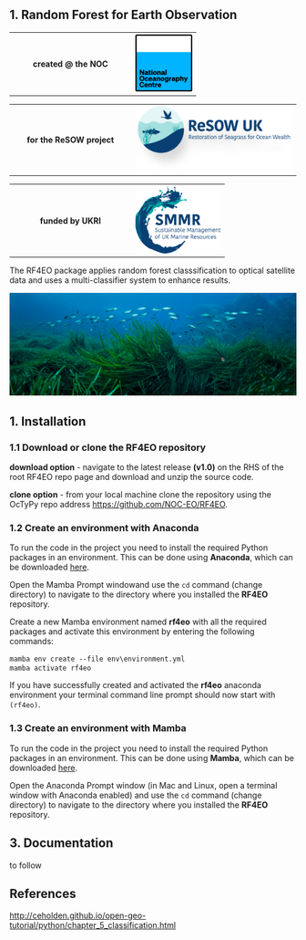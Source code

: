 ## 1. Random Forest for Earth Observation

<table>
  <tr>
    <th width = 200>created @ the NOC</th>
    <th><img src="/docs/images/NOC_logo.png" width="100"></th>
  </tr>
</table>
<table>
  <tr>
    <th width = 200>for the ReSOW project</th>
    <th><img src="/docs/images/ReSOW_logo.png" width="300"></th>
  </tr>
</table>
<table>
  <tr>
    <th width = 200>funded by UKRI</th>
    <th><img src="/docs/images/SMMR_logo.png" width="150"</th>
  </tr>
</table>

The RF4EO package applies random forest classsification to optical satellite data and uses a multi-classifier system to enhance results. 

<img src="/docs/images/seagrass.jpg" width="750">

## 1. Installation

### 1.1 Download or clone the **RF4EO** repository

**download option** - navigate to the latest release **(v1.0)** on the RHS of the root RF4EO repo page and download and unzip the source code.

**clone option** - from your local machine clone the repository using the OcTyPy repo address https://github.com/NOC-EO/RF4EO.


### 1.2 Create an environment with Anaconda

To run the code in the project you need to install the required Python packages in an environment. This can be done using **Anaconda**, which can be downloaded [here](https://mamba.readthedocs.io/en/latest/index.html).

Open the Mamba Prompt windowand use the `cd` command (change directory) to navigate to the directory where you installed the **RF4EO** repository.

Create a new Mamba environment named **rf4eo** with all the required packages and activate this environment by entering the following commands:

```
mamba env create --file env\environment.yml
mamba activate rf4eo
```

If you have successfully created and activated the **rf4eo** anaconda environment your terminal command line prompt should now start with `(rf4eo)`.


### 1.3 Create an environment with Mamba

To run the code in the project you need to install the required Python packages in an environment. This can be done using **Mamba**, which can be downloaded [here](https://www.anaconda.com/download/).

Open the Anaconda Prompt window (in Mac and Linux, open a terminal window with Anaconda enabled) and use the `cd` command (change directory) to navigate to the directory where you installed the **RF4EO** repository.


## 3. Documentation

to follow



## References

 http://ceholden.github.io/open-geo-tutorial/python/chapter_5_classification.html
